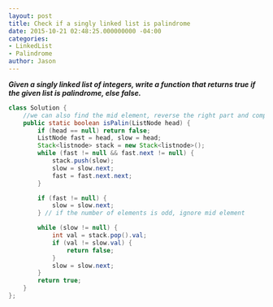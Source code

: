 ```yaml
---
layout: post
title: Check if a singly linked list is palindrome
date: 2015-10-21 02:48:25.000000000 -04:00
categories:
- LinkedList
- Palindrome
author: Jason
---
```

<p><strong><em>Given a singly linked list of integers, write a function that returns true if the given list is palindrome, else false.</em></strong><br />


``` java
class Solution {
    //we can also find the mid element, reverse the right part and compare with left part
    public static boolean isPalin(ListNode head) {
        if (head == null) return false;
        ListNode fast = head, slow = head;
        Stack<listnode> stack = new Stack<listnode>();
        while (fast != null && fast.next != null) {
            stack.push(slow);
            slow = slow.next;
            fast = fast.next.next;
        }

        if (fast != null) {
            slow = slow.next;
        } // if the number of elements is odd, ignore mid element

        while (slow != null) {
            int val = stack.pop().val;
            if (val != slow.val) {
                return false;
            }
            slow = slow.next;
        }
        return true;
    }
};
```
